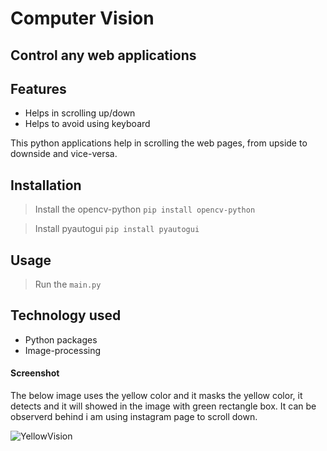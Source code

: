 # Computer Vision 
## Control any web applications
## Features

- Helps in scrolling up/down
- Helps to avoid using keyboard

This python applications help in scrolling the web pages, from upside to downside and vice-versa.

## Installation
> Install the opencv-python
```pip install opencv-python```

> Install pyautogui
```pip install pyautogui```

## Usage

> Run the `main.py` 

## Technology used
- Python packages
- Image-processing 

#### Screenshot
The below image uses the yellow color and it masks the yellow color, it detects and it will showed in the image with green rectangle box. It can be observerd behind i am using instagram page to scroll down.

![YellowVision](https://user-images.githubusercontent.com/85633928/134814098-e26ec5ff-b2e9-4c54-b275-7790a6086f4c.png)
